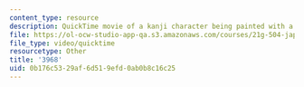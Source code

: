 ```yaml
---
content_type: resource
description: QuickTime movie of a kanji character being painted with a brush.
file: https://ol-ocw-studio-app-qa.s3.amazonaws.com/courses/21g-504-japanese-iv-spring-2009/0b176c5329af6d519efd0ab0b8c16c25_3968.mov
file_type: video/quicktime
resourcetype: Other
title: '3968'
uid: 0b176c53-29af-6d51-9efd-0ab0b8c16c25
---
```

